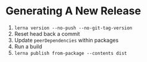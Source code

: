 # Generating A New Release

1. `lerna version --no-push --no-git-tag-version`
2. Reset head back a commit
3. Update `peerDependencies` within packages
4. Run a build
5. `lerna publish from-package --contents dist`